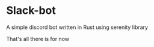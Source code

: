 # Slack-bot
A simple discord bot written in Rust using serenity library

That's all there is for now
